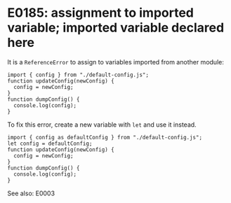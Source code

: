 # E0185: assignment to imported variable; imported variable declared here

It is a `ReferenceError` to assign to variables imported from another module:

    import { config } from "./default-config.js";
    function updateConfig(newConfig) {
      config = newConfig;
    }
    function dumpConfig() {
      console.log(config);
    }

To fix this error, create a new variable with `let` and use it instead.

    import { config as defaultConfig } from "./default-config.js";
    let config = defaultConfig;
    function updateConfig(newConfig) {
      config = newConfig;
    }
    function dumpConfig() {
      console.log(config);
    }

See also: E0003
